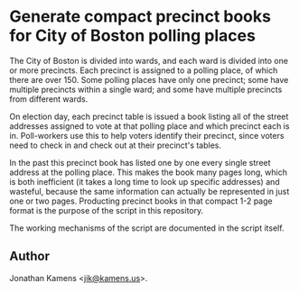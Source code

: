 Generate compact precinct books for City of Boston polling places
=================================================================

The City of Boston is divided into wards, and each ward is divided into one or
more precincts. Each precinct is assigned to a polling place, of which there
are over 150. Some polling places have only one precinct; some have multiple
precincts within a single ward; and some have multiple precincts from different
wards.

On election day, each precinct table is issued a book listing all of the street
addresses assigned to vote at that polling place and which precinct each is in.
Poll-workers use this to help voters identify their precinct, since voters need
to check in and check out at their precinct's tables.

In the past this precinct book has listed one by one every single street
address at the polling place. This makes the book many pages long, which is
both inefficient (it takes a long time to look up specific addresses) and
wasteful, because the same information can actually be represented in just one
or two pages. Producting precinct books in that compact 1-2 page format is the
purpose of the script in this repository.

The working mechanisms of the script are documented in the script itself.

Author
------

Jonathan Kamens <<jik@kamens.us>>.


